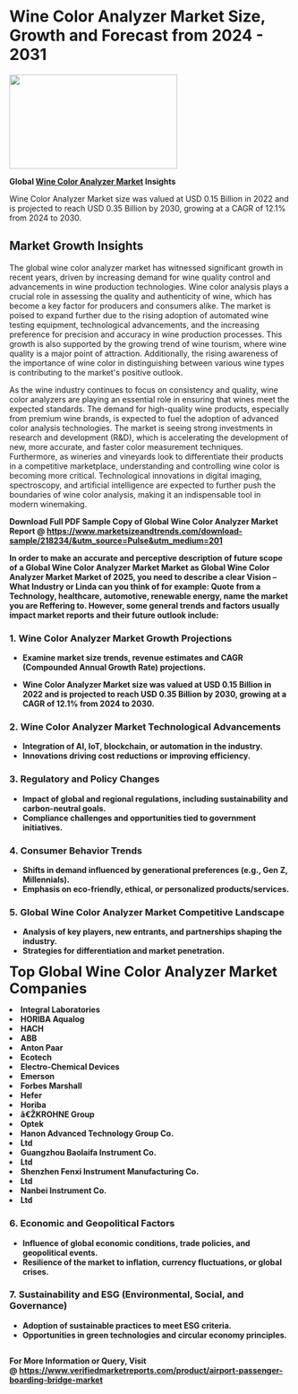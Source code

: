 <H1>Wine Color Analyzer Market Size, Growth and Forecast from 2024 - 2031</H1><img class="aligncenter size-medium wp-image-584254" src="https://thirdeyenews.in/wp-content/uploads/2024/09/Global-Market-Research-300x168.jpeg" alt="" width="300" height="168" /><p><strong>Global&nbsp;<a href="https://www.marketsizeandtrends.com/download-sample/218234/&amp;utm_source=Pulse&amp;utm_medium=201">Wine Color Analyzer Market</a> Insights</strong></p><p>Wine Color Analyzer Market size was valued at USD 0.15 Billion in 2022 and is projected to reach USD 0.35 Billion by 2030, growing at a CAGR of 12.1% from 2024 to 2030.</p><p><h2>Market Growth Insights</h2> <p>The global wine color analyzer market has witnessed significant growth in recent years, driven by increasing demand for wine quality control and advancements in wine production technologies. Wine color analysis plays a crucial role in assessing the quality and authenticity of wine, which has become a key factor for producers and consumers alike. The market is poised to expand further due to the rising adoption of automated wine testing equipment, technological advancements, and the increasing preference for precision and accuracy in wine production processes. This growth is also supported by the growing trend of wine tourism, where wine quality is a major point of attraction. Additionally, the rising awareness of the importance of wine color in distinguishing between various wine types is contributing to the market's positive outlook.</p> <p><strong></strong></p> <p>As the wine industry continues to focus on consistency and quality, wine color analyzers are playing an essential role in ensuring that wines meet the expected standards. The demand for high-quality wine products, especially from premium wine brands, is expected to fuel the adoption of advanced color analysis technologies. The market is seeing strong investments in research and development (R&D), which is accelerating the development of new, more accurate, and faster color measurement techniques. Furthermore, as wineries and vineyards look to differentiate their products in a competitive marketplace, understanding and controlling wine color is becoming more critical. Technological innovations in digital imaging, spectroscopy, and artificial intelligence are expected to further push the boundaries of wine color analysis, making it an indispensable tool in modern winemaking.</p> <p><strong></p><p><span class=""><strong>Download Full PDF Sample Copy of Global Wine Color Analyzer Market Report</strong> @ <a href="https://www.marketsizeandtrends.com/download-sample/218234/&amp;utm_source=Pulse&amp;utm_medium=201" target="_blank">https://www.marketsizeandtrends.com/download-sample/218234/&amp;utm_source=Pulse&amp;utm_medium=201</a></span></p><p>In order to make an accurate and perceptive description of future scope of a Global&nbsp;Wine Color Analyzer Market Market as Global&nbsp;Wine Color Analyzer Market Market of 2025, you need to describe a clear Vision &ndash; What Industry or Linda can you think of for example: Quote from a Technology, healthcare, automotive, renewable energy, name the market you are Reffering to. However, some general trends and factors usually impact market reports and their future outlook include:</p><h3>1.&nbsp;<strong>Wine Color Analyzer Market Growth Projections</strong></h3><ul><li>Examine market size trends, revenue estimates and CAGR (Compounded Annual Growth Rate) projections.</li><li><p>Wine Color Analyzer Market size was valued at USD 0.15 Billion in 2022 and is projected to reach USD 0.35 Billion by 2030, growing at a CAGR of 12.1% from 2024 to 2030.</p></li></ul><h3>2.&nbsp;<strong>Wine Color Analyzer Market Technological Advancements</strong></h3><ul><li>Integration of AI, IoT, blockchain, or automation in the industry.</li><li>Innovations driving cost reductions or improving efficiency.</li></ul><h3>3.&nbsp;<strong>Regulatory and Policy Changes</strong></h3><ul><li>Impact of global and regional regulations, including sustainability and carbon-neutral goals.</li><li>Compliance challenges and opportunities tied to government initiatives.</li></ul><h3>4.&nbsp;<strong>Consumer Behavior Trends</strong></h3><ul><li>Shifts in demand influenced by generational preferences (e.g., Gen Z, Millennials).</li><li>Emphasis on eco-friendly, ethical, or personalized products/services.</li></ul><h3>5.&nbsp;<strong>Global Wine Color Analyzer Market Competitive Landscape</strong></h3><ul><li>Analysis of key players, new entrants, and partnerships shaping the industry.</li><li>Strategies for differentiation and market penetration.</li></ul><p data-pm-slice="1 1 []"><span style="color: inherit; font-family: inherit; font-size: 25px;">Top Global Wine Color Analyzer Market Companies</span></p><div class="" data-test-id=""><p><li>Integral Laboratories</li><li> HORIBA Aqualog</li><li> HACH</li><li> ABB</li><li> Anton Paar</li><li> Ecotech</li><li> Electro-Chemical Devices</li><li> Emerson</li><li> Forbes Marshall</li><li> Hefer</li><li> Horiba</li><li> â€ŽKROHNE Group</li><li> Optek</li><li> Hanon Advanced Technology Group Co.</li><li> Ltd</li><li> Guangzhou Baolaifa Instrument Co.</li><li> Ltd</li><li> Shenzhen Fenxi Instrument Manufacturing Co.</li><li> Ltd</li><li> Nanbei Instrument Co.</li><li> Ltd</li></p></div><h3>6.&nbsp;<strong>Economic and Geopolitical Factors</strong></h3><ul><li>Influence of global economic conditions, trade policies, and geopolitical events.</li><li>Resilience of the market to inflation, currency fluctuations, or global crises.</li></ul><h3>7.&nbsp;<strong>Sustainability and ESG (Environmental, Social, and Governance)</strong></h3><ul><li>Adoption of sustainable practices to meet ESG criteria.</li><li>Opportunities in green technologies and circular economy principles.</li></ul><h2><strong style="font-size: 14px;">For More Information or Query, Visit @&nbsp;</strong><a style="background-color: #ffffff; font-size: 14px;" href="https://www.marketsizeandtrends.com/report/wine-color-analyzer-market/" target="_blank">https://www.verifiedmarketreports.com/product/airport-passenger-boarding-bridge-market</a></h2>
